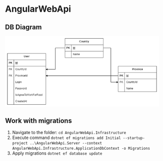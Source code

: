 # AngularWebApi

## DB Diagram

![Hello World](./db.png)

## Work with migrations

1. Navigate to the folder: `cd AngularWebApi.Infrastructure`
2. Execute command `dotnet ef migrations add Initial --startup-project ..\AngularWebApi.Server --context AngularWebApi.Infrastructure.ApplicationDbContext -o Migrations`
3. Apply migrations `dotnet ef database update`
